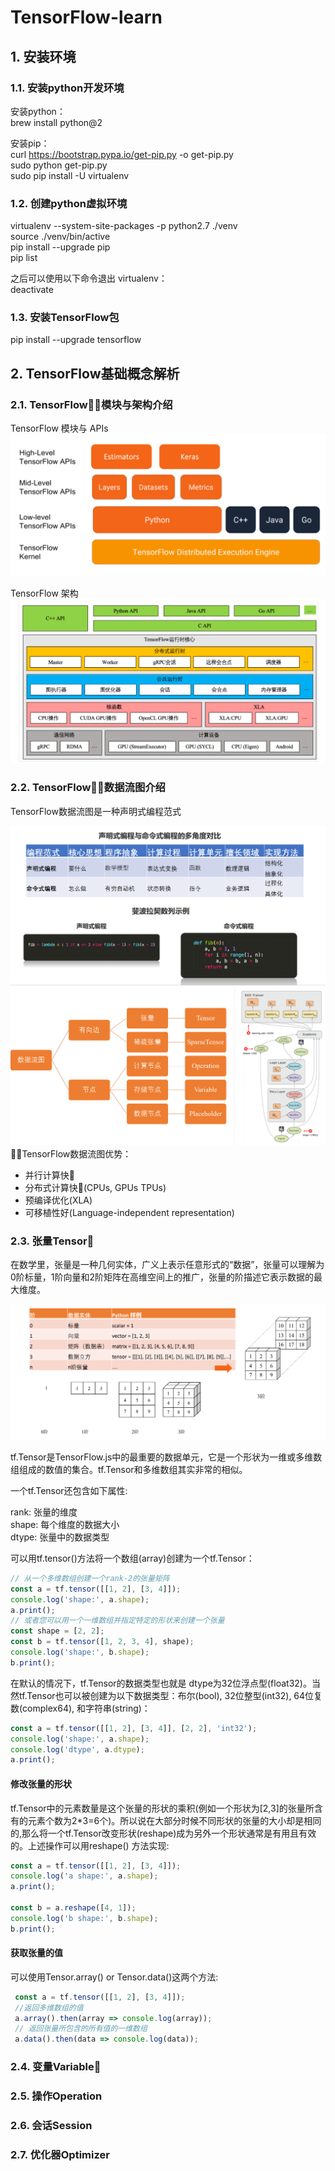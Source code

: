 # TensorFlow-learn

## 1. 安装环境

### 1.1. 安装python开发环境

安装python：  
brew install python@2  

安装pip：  
curl https://bootstrap.pypa.io/get-pip.py -o get-pip.py  
sudo python get-pip.py  
sudo pip install -U virtualenv  

### 1.2. 创建python虚拟环境

virtualenv --system-site-packages -p python2.7 ./venv  
source ./venv/bin/active  
pip install --upgrade pip  
pip list  

之后可以使用以下命令退出 virtualenv：  
deactivate  

### 1.3. 安装TensorFlow包

pip install --upgrade tensorflow

## 2. TensorFlow基础概念解析

### 2.1. TensorFlow模块与架构介绍

TensorFlow 模块与 APIs  
![模块](images/ts1.png)  

TensorFlow 架构  
![架构](images/ts2.png)  

### 2.2. TensorFlow数据流图介绍

TensorFlow数据流图是一种声明式编程范式  

![数据流图](images/ts3.png)  
![数据流图](images/ts4.png)  

TensorFlow数据流图优势：  

- 并行计算快
- 分布式计算快(CPUs, GPUs TPUs)
- 预编译优化(XLA)
- 可移植性好(Language-independent representation)

### 2.3. 张量Tensor

在数学里，张量是一种几何实体，广义上表示任意形式的“数据”，张量可以理解为0阶标量，1阶向量和2阶矩阵在高维空间上的推广，张量的阶描述它表示数据的最大维度。

![张量Tensor](images/ts5.png)  

tf.Tensor是TensorFlow.js中的最重要的数据单元，它是一个形状为一维或多维数组组成的数值的集合。tf.Tensor和多维数组其实非常的相似。  

一个tf.Tensor还包含如下属性:  

rank: 张量的维度  
shape: 每个维度的数据大小  
dtype: 张量中的数据类型  

可以用tf.tensor()方法将一个数组(array)创建为一个tf.Tensor：  

```js
// 从一个多维数组创建一个rank-2的张量矩阵
const a = tf.tensor([[1, 2], [3, 4]]);
console.log('shape:', a.shape);
a.print();
// 或者您可以用一个一维数组并指定特定的形状来创建一个张量
const shape = [2, 2];
const b = tf.tensor([1, 2, 3, 4], shape);
console.log('shape:', b.shape);
b.print();
```

在默认的情况下，tf.Tensor的数据类型也就是 dtype为32位浮点型(float32)。当然tf.Tensor也可以被创建为以下数据类型：布尔(bool), 32位整型(int32), 64位复数(complex64), 和字符串(string)：  

```js
const a = tf.tensor([[1, 2], [3, 4]], [2, 2], 'int32');
console.log('shape:', a.shape);
console.log('dtype', a.dtype);
a.print();
```

#### 修改张量的形状  

tf.Tensor中的元素数量是这个张量的形状的乘积(例如一个形状为[2,3]的张量所含有的元素个数为2*3=6个)。所以说在大部分时候不同形状的张量的大小却是相同的,那么将一个tf.Tensor改变形状(reshape)成为另外一个形状通常是有用且有效的。上述操作可以用reshape() 方法实现:  

```js
const a = tf.tensor([[1, 2], [3, 4]]);
console.log('a shape:', a.shape);
a.print();

const b = a.reshape([4, 1]);
console.log('b shape:', b.shape);
b.print();
```

#### 获取张量的值

可以使用Tensor.array() or Tensor.data()这两个方法:  

```js
 const a = tf.tensor([[1, 2], [3, 4]]);
 //返回多维数组的值
 a.array().then(array => console.log(array));
 // 返回张量所包含的所有值的一维数组
 a.data().then(data => console.log(data));
```

### 2.4. 变量Variable



### 2.5. 操作Operation

### 2.6. 会话Session

### 2.7. 优化器Optimizer






